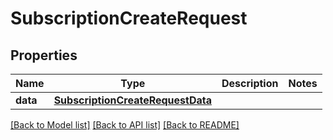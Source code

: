 # SubscriptionCreateRequest

## Properties
Name | Type | Description | Notes
------------ | ------------- | ------------- | -------------
**data** | [**SubscriptionCreateRequestData**](SubscriptionCreateRequestData.md) |  | 

[[Back to Model list]](../README.md#documentation-for-models) [[Back to API list]](../README.md#documentation-for-api-endpoints) [[Back to README]](../README.md)


